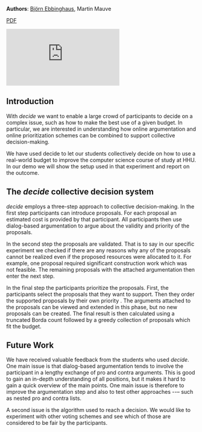 **Authors**: <a class="author" href="mailto:ebbinghaus@hhu.de">Björn Ebbinghaus</a>, Martin Mauve

[PDF](https://wwwcn.cs.uni-duesseldorf.de/publications/publications/library/Ebbinghaus2020a.pdf)

<div class="aspect-w-16 aspect-h-9">
<iframe src="https://www.youtube-nocookie.com/embed/Owexcgd5pOU" title="YouTube video player" frameborder="0" allow="accelerometer; autoplay; clipboard-write; encrypted-media; gyroscope; picture-in-picture" allowfullscreen></iframe>
</div>


## Introduction
With _decide_ we want to enable a large crowd of participants to decide on a complex issue, such as how to make the best use of a given budget.
In particular, we are interested in understanding how online argumentation and online prioritization schemes can be combined to support collective decision-making.

We have used decide to let our students collectively decide on how to use a real-world budget to improve the computer science course of study at HHU<!--\cite{Ebbinghaus2019a}-->. In our demo we will show the setup used in that experiment and report on the outcome.

##  The _decide_ collective decision system
_decide_ employs a three-step approach to collective decision-making.
In the first step participants can introduce proposals.
For each proposal an estimated cost is provided by that participant.
All participants then use dialog-based argumentation<!--\cite{Krauthoff2018b}--> to argue about the validity and priority of the proposals.
<!--This is shown in \autoref{fig:dbas-decide}.-->

In the second step the proposals are validated.
That is to say in our specific experiment we checked if there are any reasons why any of the proposals cannot be realized even if the proposed resources were allocated to it.
For example, one proposal required significant construction work which was not feasible.
The remaining proposals with the attached argumentation then enter the next step.

In the final step the participants prioritize the proposals.
First, the participants select the proposals that they want to support.
Then they order the supported proposals by their own priority <!--(see \autoref{fig:decide-example})-->.
The arguments attached to the proposals can be viewed and extended in this phase, but no new proposals can be created.
The final result is then calculated using a truncated Borda count followed by a greedy collection of proposals which fit the budget.

## Future Work

We have received valuable feedback from the students who used _decide_.
One main issue is that dialog-based argumentation tends to involve the participant in a lengthy exchange of pro and contra arguments.
This is good to gain an in-depth understanding of all positions, but it makes it hard to gain a quick overview of the main points.
One main issue is therefore to improve the argumentation step and also to test other approaches --– such as nested pro and contra lists.

A second issue is the algorithm used to reach a decision.
We would like to experiment with other voting schemes and see which of those are considered to be fair by the participants.